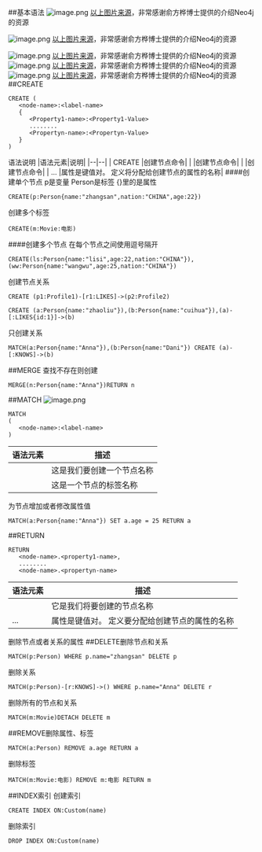 ##基本语法
![image.png](https://upload-images.jianshu.io/upload_images/143845-c5398dc2311b7c9d.png?imageMogr2/auto-orient/strip%7CimageView2/2/w/1240)
[以上图片来源](http://codingisforeveryone.com.au/wp-content/uploads/2018/07/Neo4j-Cypher-Quick-Reference-v2018-PART-1.pdf)，非常感谢俞方桦博士提供的介绍Neo4j的资源

![image.png](https://upload-images.jianshu.io/upload_images/143845-f2fe1d6cc33aa58a.png?imageMogr2/auto-orient/strip%7CimageView2/2/w/1240)
[以上图片来源](http://codingisforeveryone.com.au/wp-content/uploads/2018/07/Neo4j-Cypher-Quick-Reference-v2018-PART-1.pdf)，非常感谢俞方桦博士提供的介绍Neo4j的资源

![image.png](https://upload-images.jianshu.io/upload_images/143845-4b12eb450aa8af00.png?imageMogr2/auto-orient/strip%7CimageView2/2/w/1240)
[以上图片来源](http://codingisforeveryone.com.au/wp-content/uploads/2018/07/Neo4j-Cypher-Quick-Reference-v2018-PART-1.pdf)，非常感谢俞方桦博士提供的介绍Neo4j的资源
![image.png](https://upload-images.jianshu.io/upload_images/143845-0bb42f4d17b3bee4.png?imageMogr2/auto-orient/strip%7CimageView2/2/w/1240)
[以上图片来源](http://codingisforeveryone.com.au/wp-content/uploads/2018/07/Neo4j-Cypher-Quick-Reference-v2018-PART-1.pdf)，非常感谢俞方桦博士提供的介绍Neo4j的资源
![image.png](https://upload-images.jianshu.io/upload_images/143845-e12ebe06bb7741b0.png?imageMogr2/auto-orient/strip%7CimageView2/2/w/1240)
[以上图片来源](http://codingisforeveryone.com.au/wp-content/uploads/2018/07/Neo4j-Cypher-Quick-Reference-v2018-PART-1.pdf)，非常感谢俞方桦博士提供的介绍Neo4j的资源
##CREATE
```
CREATE (
   <node-name>:<label-name>
   { 	
      <Property1-name>:<Property1-Value>
      ........
      <Propertyn-name>:<Propertyn-Value>
   }
)
```
语法说明
|语法元素|说明|
|--|--|
| CREATE |创建节点命令|
| <node-name> |创建节点命令|
| <label-name> |创建节点命令|
| <Property1-name>...<Propertyn-name> |属性是键值对。 定义将分配给创建节点的属性的名称|
####创建单个节点
p是变量 Person是标签 {}里的是属性
```
CREATE(p:Person{name:"zhangsan",nation:"CHINA",age:22})
```
创建多个标签
```
CREATE(m:Movie:电影)
```
####创建多个节点
在每个节点之间使用逗号隔开
```
CREATE(ls:Person{name:"lisi",age:22,nation:"CHINA"}),(ww:Person{name:"wangwu",age:25,nation:"CHINA"})
```
创建节点关系
```
CREATE (p1:Profile1)-[r1:LIKES]->(p2:Profile2)
```
```
CREATE (a:Person{name:"zhaoliu"}),(b:Person{name:"cuihua"}),(a)-[:LIKES{id:1}]->(b)
```
只创建关系
```
MATCH(a:Person{name:"Anna"}),(b:Person{name:"Dani"}) CREATE (a)-[:KNOWS]->(b)
```
##MERGE
查找不存在则创建
```
MERGE(n:Person{name:"Anna"})RETURN n
```
##MATCH
![image.png](https://upload-images.jianshu.io/upload_images/143845-9543fd89293a5538.png?imageMogr2/auto-orient/strip%7CimageView2/2/w/1240)


```
MATCH 
(
   <node-name>:<label-name>
)
```
|语法元素	|描述|
|-|-|
|<node-name>|	这是我们要创建一个节点名称|
|<label-name>|	这是一个节点的标签名称|
为节点增加或者修改属性值
```
MATCH(a:Person{name:"Anna"}) SET a.age = 25 RETURN a
```
##RETURN
```
RETURN 
   <node-name>.<property1-name>,
   ........
   <node-name>.<propertyn-name>
```
|语法元素|描述|
|-|-|
|<node-name>	|它是我们将要创建的节点名称|
|<Property1-name>...<Propertyn-name>|	属性是键值对。 <Property-name>定义要分配给创建节点的属性的名称|
删除节点或者关系的属性
##DELETE删除节点和关系
```
MATCH(p:Person) WHERE p.name="zhangsan" DELETE p
```
删除关系
```
MATCH(p:Person)-[r:KNOWS]->() WHERE p.name="Anna" DELETE r
```
删除所有的节点和关系
```
MATCH(m:Movie)DETACH DELETE m
```

##REMOVE删除属性、标签 
```
MATCH(a:Person) REMOVE a.age RETURN a
```
删除标签
```
MATCH(m:Movie:电影) REMOVE m:电影 RETURN m
```
##INDEX索引
创建索引
```
CREATE INDEX ON:Custom(name)
```
 删除索引
```
DROP INDEX ON:Custom(name)
```
